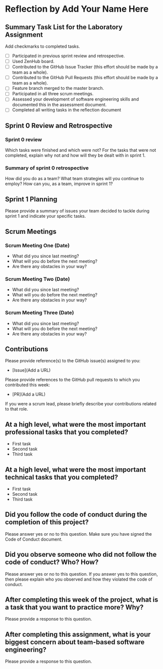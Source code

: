 # Reflection by Add Your Name Here

## Summary Task List for the Laboratory Assignment

Add checkmarks to completed tasks.

- [ ] Participated in previous sprint review and retrospective.
- [ ] Used ZenHub board.
- [ ] Contributed to the GitHub Issue Tracker (this effort should be made by a team as a whole).
- [ ] Contributed to the GitHub Pull Requests (this effort should be made by a team as a whole).
- [ ] Feature branch merged to the master branch.
- [ ] Participated in all three scrum meetings.
- [ ] Assessed your development of software engineering skills and documented this in the assessment document.
- [ ] Completed all writing tasks in the reflection document

## Sprint 0 Review and Retrospective

### Sprint 0 review

Which tasks were finished and which were not? For the tasks that were not completed, explain why not and how will they be dealt with in sprint 1.

### Summary of sprint 0 retrospective

How did you do as a team? What team strategies will you continue to employ? How can you, as a team, improve in sprint 1?

## Sprint 1 Planning

Please provide a summary of issues your team decided to tackle during sprint 1 and indicate your specific tasks.

## Scrum Meetings

### Scrum Meeting One (Date)

- What did you since last meeting?
- What will you do before the next meeting?
- Are there any obstacles in your way?

### Scrum Meeting Two (Date)

- What did you since last meeting?
- What will you do before the next meeting?
- Are there any obstacles in your way?

### Scrum Meeting Three (Date)

- What did you since last meeting?
- What will you do before the next meeting?
- Are there any obstacles in your way?

## Contributions

Please provide reference(s) to the GitHub issue(s) assigned to you:

- [Issue](Add a URL)

Please provide references to the GitHub pull requests to which you contributed this week:

- [PR](Add a URL)

If you were a scrum lead, please briefly describe your contributions related to that role.

## At a high level, what were the most important professional tasks that you completed?

- First task
- Second task
- Third task

## At a high level, what were the most important technical tasks that you completed?

- First task
- Second task
- Third task

## Did you follow the code of conduct during the completion of this project?

Please answer yes or no to this question. Make sure you have signed the Code of Conduct document.

## Did you observe someone who did not follow the code of conduct? Who? How?

Please answer yes or no to this question. If you answer yes to this question,
then please explain who you observed and how they violated the code of conduct.

## After completing this week of the project, what is a task that you want to practice more? Why?

Please provide a response to this question.

## After completing this assignment, what is your biggest concern about team-based software engineering?

Please provide a response to this question.
